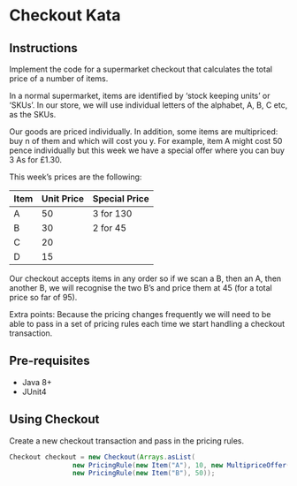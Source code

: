 # Checkout Kata
## Instructions
Implement the code for a supermarket checkout that calculates the total price of a number of items.

In a normal supermarket, items are identified by ‘stock keeping units’ or ‘SKUs’. In our store, we will use individual 
letters of the alphabet, A, B, C etc, as the SKUs. 

Our goods are priced individually. In addition, some items are multipriced: buy n of them and which will cost you y. 
For example, item A might cost 50 pence individually but this week we have a special offer where you can buy 
3 As for £1.30.

This week’s prices are the following:

| Item  | Unit Price  | Special Price  |
|-------|-------------|----------------|
| A     | 50          | 3 for 130      |
| B     | 30          | 2 for 45       |
| C     | 20          |                |
| D     | 15          |                |

Our checkout accepts items in any order so if we scan a B, then an A, then another B, we will recognise
the two B’s and price them at 45 (for a total price so far of 95).

Extra points: Because the pricing changes frequently we will need to be able to pass in a set of pricing
rules each time we start handling a checkout transaction.

## Pre-requisites
- Java 8+
- JUnit4

## Using Checkout
Create a new checkout transaction and pass in the pricing rules.
```java
Checkout checkout = new Checkout(Arrays.asList(
				new PricingRule(new Item("A"), 10, new MultipriceOffer(3, 20)),
				new PricingRule(new Item("B"), 50));

```


